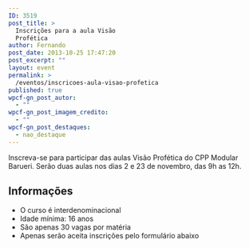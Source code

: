 ```yaml
---
ID: 3519
post_title: >
  Inscrições para a aula Visão
  Profética
author: Fernando
post_date: 2013-10-25 17:47:20
post_excerpt: ""
layout: event
permalink: >
  /eventos/inscricoes-aula-visao-profetica
published: true
wpcf-gn_post_autor:
  - ""
wpcf-gn_post_imagem_credito:
  - ""
wpcf-gn_post_destaques:
  - nao_destaque
---
```

Inscreva-se para participar das aulas Visão Profética do CPP Modular Barueri. Serão duas aulas nos dias 2 e 23 de novembro, das 9h as 12h.
<h2>Informações</h2>
<ul>
	<li>O curso é interdenominacional</li>
	<li>Idade mínima: 16 anos</li>
	<li>São apenas 30 vagas por matéria</li>
	<li>Apenas serão aceita inscrições pelo formulário abaixo</li>
</ul>
